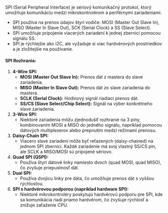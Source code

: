 SPI (Serial Peripheral Interface) je sériový komunikačný protokol, ktorý umožňuje komunikáciu medzi mikrokontrolérom a periférnymi zariadeniami.
- SPI používa na prenos údajov štyri vodiče: MOSI (Master Out Slave In), MISO (Master In Slave Out), SCK (Serial Clock) a SS (Slave Select).
- SPI umožňuje pripojenie viacerých zariadení k jednej zbernici pomocou signálu SS.
- SPI je rýchlejšie ako I2C, ale vyžaduje si viac hardvérových prostriedkov a je zložitejšie na používanie.

#### **SPI Rozhrania:**
1. **4-Wire SPI:**
	- **MOSI (Master Out Slave In):** Prenos dát z mastera do slave zariadenia.
	- **MISO (Master In Slave Out):** Prenos dát zo slave zariadenia do mastera.
	- **SCLK (Serial Clock):** Hodinový signál riadiaci prenos dát.
	- **SS/CS (Slave Select/Chip Select):** Signál na výber konkrétneho slave zariadenia.
2. **3-Wire SPI:**
	- Niektoré zariadenia môžu zjednodušiť rozhranie na 3 piny, kombinovaním MOSI a MISO do jedného signálu, napríklad pomocou dátových multiplexerov alebo prepnutím medzi režimami prenosu.
3. **Daisy-Chain SPI:**
	- Viacero slave zariadení môže byť reťazených (daisy-chained) na jednom SPI zbernici. Každé zariadenie má svoj vlastný SS/CS pin, ale SCLK a MISO/MOSI sú pripojené sériovo.
4. **Quad SPI (QSPI):**
	- Používa štyri dátové linky namiesto dvoch (quad MOSI, quad MISO), čo zvyšuje priepustnosť dát.
5. **Dual SPI:**
	- Používa dvojicu linky pre dáta, čo umožňuje prenos dát s vyššou rýchlosťou.
6. **SPI s hardvérovou podporou (napríklad hardware SPI):**
	- Niektoré mikrokontroléry poskytujú hardvérovú podporu pre SPI, kde sa komunikácia riadi priamo hardvérom, čo zvyšuje rýchlosť a znižuje zaťaženie CPU.